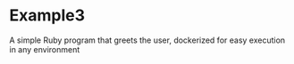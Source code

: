 # Example3
A simple Ruby program that greets the user, dockerized for easy execution in any environment
